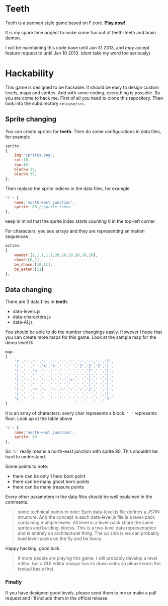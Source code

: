 # Teeth
Teeth is a pacman style game based on F.core.
[__Play now!__](http://tyt2y3.github.com/teeth/)

It is my spare time project to make some fun out of teeth-teeth and brain demon.

I will be maintaining this code base until Jan 31 2013, and _may_ accept feature request to until Jan 10 2013. (dont take my word too seriously)

# Hackability
This game is designed to be hackable. It should be easy to design custom levels, maps and sprites. And with some coding, everything is possible.
So you are come to hack me. First of all you need to clone this repository. Then look into the subdirectory `release/src`.

## Sprite changing
You can create sprites for __teeth__. Then do some configurations in data files, for example
```javascript
sprite:
{
	img:'sprites.png',
	col:10,
	row:10,
	blockw:35,
	blockh:35,
},
```
Then replace the sprite indices in the data files, for example
```javascript
'L': {
	name:'north-east junction',
	sprite: 80 //sprite index
},
```
keep in mind that the sprite index starts counting 0 in the top-left corner.

For characters, you see arrays and they are representing animation sequences
```javascript
action:
{
	wander:[1,1,1,1,1,20,20,20,20,20,20],
	chase:[0,1],
	be_chase:[10,11],
	be_eaten:[21]
},
```

## Data changing
There are 3 data files in __teeth__:
- data-levels.js  
- data-characters.js
- data-AI.js

You should be able to do the number changings easily.
However I hope that you can create more maps for this game.
Look at the sample map for the demo level 0:
```javascript
map:
[
	'r','-','-','-','-','-','-','-','-','-','7',
	'|',' ',' ','X','%',' ',' ','Z','Z','Z','|',
	'|',' ','<','-','-','-','-','-','7',' ','|',
	'|',' ',' ',' ',' ',' ',' ',' ','|',' ','|',
	'|','-','-','-','-','-','>',' ','|',' ','|',
	'|',' ',' ',' ',' ',' ',' ',' ','|',' ','|',
	'|',' ','<','-','-','-','-','-','J',' ','|',
	'|',' ',' ',' ',' ',' ',' ',' ',' ',' ','|',
	'L','-','-','-','-','-','-','-','-','-','J'
]
```
It is an array of characters. every char represents a block. `' '` represents floor.
Look up at the table above
```javascript
'L': {
	name:'north-east junction',
	sprite: 80
},
```
So `'L'` really means a north-east junction with sprite 80.
This shouldnt be hard to understand.

Some points to note:
- there can be only 1 hero born point
- there can be many ghost born points
- there can be many treasure points

Every other parameters in the data files should be well explained in the comments.
> some technical points to note:
> Each data-level.js file defines a JSON structure. And the concept is each data-level.js file is a level-pack containing multiple levels. All level in a level-pack share the same sprites and building-blocks. This is a two-level data representation and is entirely an architectural thing. The up side is we can probably load level-packs on the fly and be fancy.

Happy hacking, good luck.
> if more people are playing this game, I will probably develop a level editor. but a GUI editor always has its down sides so please learn the textual basis first.

### Finally
If you have designed good levels, please send them to me or make a pull request and I'll include them in the offical release.

